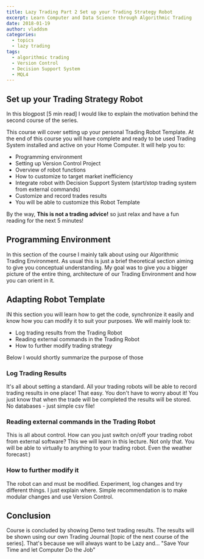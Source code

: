 ```yaml
---
title: Lazy Trading Part 2 Set up your Trading Strategy Robot
excerpt: Learn Computer and Data Science through Algorithmic Trading
date: 2018-01-19
author: vladdsm
categories:
  - topics
  - lazy trading
tags:
  - algorithmic trading
  - Version Control
  - Decision Support System
  - MQL4
---
```


## Set up your Trading Strategy Robot

In this blogpost [5 min read] I would like to explain the motivation behind the second course of the series. 

This course will cover setting up your personal Trading Robot Template. At the end of this course you will have complete and ready to be used Trading System installed and active on your Home Computer. It will help you to:

* Programming environment
* Setting up Version Control Project
* Overview of robot functions
* How to customize to target market inefficiency
* Integrate robot with Decision Support System (start/stop trading system from external commands)
* Customize and record trades results
* You will be able to customize this Robot Template

By the way, **This is not a trading advice!** so just relax and have a fun reading for the next 5 minutes!

## Programming Environment

In this section of the course I mainly talk about using our Algorithmic Trading Environment. As usual this is just a brief theoretical section aiming to give you conceptual understanding. My goal was to give you a bigger picture of the entire thing, architecture of our Trading Environment and how you can orient in it.

## Adapting Robot Template

IN this section you will learn how to get the code, synchronize it easily and know how you can modify it to suit your purposes. We will mainly look to:

- Log trading results from the Trading Robot
- Reading external commands in the Trading Robot
- How to further modify trading strategy

Below I would shortly summarize the purpose of those

### Log Trading Results

It's all about setting a standard. All your trading robots will be able to record trading results in one place! That easy. You don't have to worry about it! You just know that when the trade will be completed the results will be stored. No databases - just simple csv file!

### Reading external commands in the Trading Robot

This is all about control. How can you just switch on/off your trading robot from external software? This we will learn in this lecture. Not only that. You will be able to virtually to anything to your trading robot. Even the weather forecast:)

### How to further modify it

The robot can and must be modified. Experiment, log changes and try different things. I just explain where. Simple recommendation is to make modular changes and use Version Control.

## Conclusion

Course is concluded by showing Demo test trading results. The results will be shown using our own Trading Journal [topic of the next course of the series]. That's because we will always want to be Lazy and... "Save Your Time and let Computer Do the Job"
